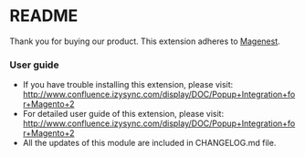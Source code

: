 # README
Thank you for buying our product.
This extension adheres to [Magenest](http://magenest.com/).

### User guide
- If you have trouble installing this extension, please visit: http://www.confluence.izysync.com/display/DOC/Popup+Integration+for+Magento+2
- For detailed user guide of this extension, please visit: http://www.confluence.izysync.com/display/DOC/Popup+Integration+for+Magento+2
- All the updates of this module are included in CHANGELOG.md file.
